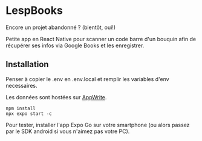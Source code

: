# LespBooks

Encore un projet abandonné ? (bientôt, oui!)

Petite app en React Native pour scanner un code barre d'un bouquin afin de récupérer ses infos via Google Books et les enregistrer.

## Installation

Penser à copier le .env en .env.local et remplir les variables d'env necessaires.

Les données sont hostées sur [AppWrite](https://appwrite.io/).


```
npm install
npx expo start -c
```

Pour tester, installer l'app Expo Go sur votre smartphone (ou alors passez par le SDK android si vous n'aimez pas votre PC).
